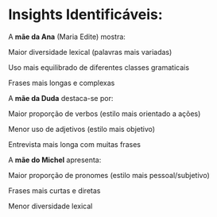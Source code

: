 # **Insights Identificáveis:**

A **mãe da Ana** (Maria Edite) mostra:

Maior diversidade lexical (palavras mais variadas)

Uso mais equilibrado de diferentes classes gramaticais

Frases mais longas e complexas

A **mãe da Duda** destaca-se por:

Maior proporção de verbos (estilo mais orientado a ações)

Menor uso de adjetivos (estilo mais objetivo)

Entrevista mais longa com muitas frases

A **mãe do Michel** apresenta:

Maior proporção de pronomes (estilo mais pessoal/subjetivo)

Frases mais curtas e diretas

Menor diversidade lexical